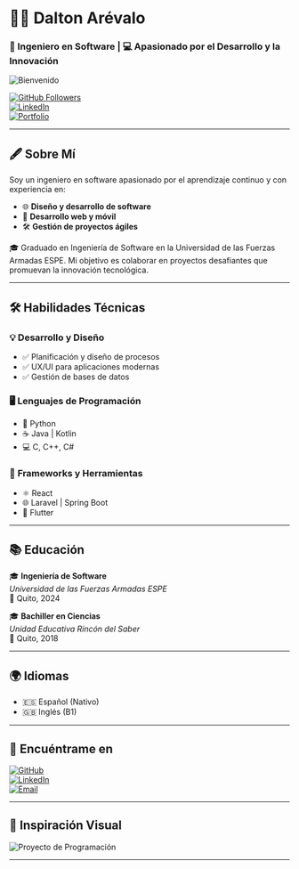 # 👨‍💻 **Dalton Arévalo**  
### 🚀 Ingeniero en Software | 💻 Apasionado por el Desarrollo y la Innovación  

![Bienvenido](https://wallpapers.com/images/hd/programming-hd-2eo94s73hxhwjcta.jpg)  

[![GitHub Followers](https://img.shields.io/github/followers/tuusuario?style=social)](https://github.com/tuusuario)  
[![LinkedIn](https://img.shields.io/badge/LinkedIn-Dalton_Arévalo-0077B5?style=flat-square&logo=linkedin&logoColor=white)](https://linkedin.com/in/tuperfil)  
[![Portfolio](https://img.shields.io/badge/Portafolio-Web_Personal-14a1f0?style=flat-square&logo=dev.to&logoColor=white)](https://tuportafolio.com)  

---  

## 🖋️ Sobre Mí  
Soy un ingeniero en software apasionado por el aprendizaje continuo y con experiencia en:  
- 🌐 **Diseño y desarrollo de software**  
- 📱 **Desarrollo web y móvil**  
- 🛠️ **Gestión de proyectos ágiles**  

🎓 Graduado en Ingeniería de Software en la Universidad de las Fuerzas Armadas ESPE. Mi objetivo es colaborar en proyectos desafiantes que promuevan la innovación tecnológica.  

---  

## 🛠️ Habilidades Técnicas  

### 💡 **Desarrollo y Diseño**  
- ✅ Planificación y diseño de procesos  
- ✅ UX/UI para aplicaciones modernas  
- ✅ Gestión de bases de datos  

### 🖥️ **Lenguajes de Programación**  
- 🐍 Python  
- ☕ Java | Kotlin  
- 💻 C, C++, C#  

### 🔧 **Frameworks y Herramientas**  
- ⚛️ React  
- 🌐 Laravel | Spring Boot  
- 📱 Flutter  

---  

## 📚 Educación  
🎓 **Ingeniería de Software**  
_Universidad de las Fuerzas Armadas ESPE_  
📍 Quito, 2024  

🎓 **Bachiller en Ciencias**  
_Unidad Educativa Rincón del Saber_  
📍 Quito, 2018  

---  

## 🌍 Idiomas  
- 🇪🇸 Español (Nativo)  
- 🇬🇧 Inglés (B1)  

---  

## 🌟 Encuéntrame en  
[![GitHub](https://img.shields.io/badge/GitHub-Dalton_Arévalo-181717?style=for-the-badge&logo=github&logoColor=white)](https://github.com/tuusuario)  
[![LinkedIn](https://img.shields.io/badge/LinkedIn-Dalton_Arévalo-0077B5?style=for-the-badge&logo=linkedin&logoColor=white)](https://linkedin.com/in/tuperfil)  
[![Email](https://img.shields.io/badge/Email-dalton.arevalo@email.com-D14836?style=for-the-badge&logo=gmail&logoColor=white)](mailto:dalton.arevalo@email.com)  

---  

## 🎨 Inspiración Visual  

![Proyecto de Programación](https://via.placeholder.com/1200x300?text=Innovación+Tecnológica+|+Desarrollo+de+Software)  

--- 
